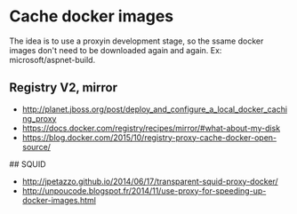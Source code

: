 
# Cache docker images

The idea is to use a proxyin development stage, so the ssame docker images don't need to be downloaded again and again.
Ex: microsoft/aspnet-build.

## Registry V2, mirror

- http://planet.jboss.org/post/deploy_and_configure_a_local_docker_caching_proxy
- https://docs.docker.com/registry/recipes/mirror/#what-about-my-disk
- https://blog.docker.com/2015/10/registry-proxy-cache-docker-open-source/

## SQUID

- http://jpetazzo.github.io/2014/06/17/transparent-squid-proxy-docker/
- http://unpoucode.blogspot.fr/2014/11/use-proxy-for-speeding-up-docker-images.html

